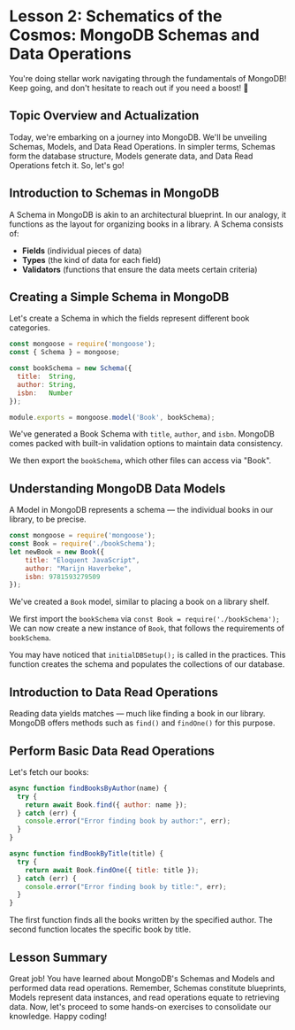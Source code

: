 # Lesson 2: Schematics of the Cosmos: MongoDB Schemas and Data Operations
You're doing stellar work navigating through the fundamentals of MongoDB! Keep going, and don't hesitate to reach out if you need a boost! 🚀


## Topic Overview and Actualization
Today, we're embarking on a journey into MongoDB. We'll be unveiling Schemas, Models, and Data Read Operations. In simpler terms, Schemas form the database structure, Models generate data, and Data Read Operations fetch it. So, let's go!

## Introduction to Schemas in MongoDB
A Schema in MongoDB is akin to an architectural blueprint. In our analogy, it functions as the layout for organizing books in a library. A Schema consists of:

- **Fields** (individual pieces of data)
- **Types** (the kind of data for each field)
- **Validators** (functions that ensure the data meets certain criteria)

## Creating a Simple Schema in MongoDB
Let's create a Schema in which the fields represent different book categories.

```JavaScript
const mongoose = require('mongoose');
const { Schema } = mongoose;

const bookSchema = new Schema({
  title:  String,
  author: String,
  isbn:   Number
});

module.exports = mongoose.model('Book', bookSchema);
```

We've generated a Book Schema with `title`, `author`, and `isbn`. MongoDB comes packed with built-in validation options to maintain data consistency.

We then export the `bookSchema`, which other files can access via "Book".

## Understanding MongoDB Data Models
A Model in MongoDB represents a schema — the individual books in our library, to be precise.

```JavaScript
const mongoose = require('mongoose');
const Book = require('./bookSchema');
let newBook = new Book({
    title: "Eloquent JavaScript",
    author: "Marijn Haverbeke",
    isbn: 9781593279509
});
```
We've created a `Book` model, similar to placing a book on a library shelf.

We first import the `bookSchema` via `const Book = require('./bookSchema');` We can now create a new instance of `Book`, that follows the requirements of `bookSchema`.

You may have noticed that `initialDBSetup();` is called in the practices. This function creates the schema and populates the collections of our database.

## Introduction to Data Read Operations
Reading data yields matches — much like finding a book in our library. MongoDB offers methods such as `find()` and `findOne()` for this purpose.

## Perform Basic Data Read Operations
Let's fetch our books:

```JavaScript
async function findBooksByAuthor(name) {
  try {
    return await Book.find({ author: name });
  } catch (err) {
    console.error("Error finding book by author:", err);
  }
}

async function findBookByTitle(title) {
  try {
    return await Book.findOne({ title: title });
  } catch (err) {
    console.error("Error finding book by title:", err);
  }
}
```
The first function finds all the books written by the specified author. The second function locates the specific book by title.

## Lesson Summary
Great job! You have learned about MongoDB's Schemas and Models and performed data read operations. Remember, Schemas constitute blueprints, Models represent data instances, and read operations equate to retrieving data. Now, let's proceed to some hands-on exercises to consolidate our knowledge. Happy coding!

```
```
